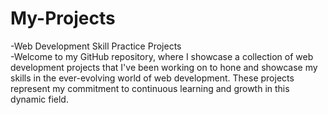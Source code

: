 # My-Projects

-Web Development Skill Practice Projects  
-Welcome to my GitHub repository, where I showcase a collection of web development projects that I've been working on to hone and showcase my skills in the ever-evolving world of web development. These projects represent my commitment to continuous learning and growth in this dynamic field.
